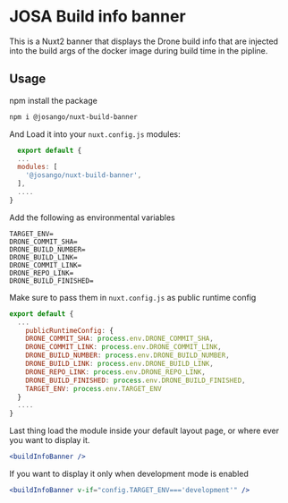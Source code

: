 # JOSA Build info banner

This is a Nuxt2 banner that displays the Drone build info that are injected into the build args of the docker image during build time in the pipline.

## Usage

npm install the package

```bash
npm i @josango/nuxt-build-banner
```

And Load it into your `nuxt.config.js` modules:

```js
  export default {
  ...
  modules: [
    '@josango/nuxt-build-banner',
  ],
  ....
}
```

Add the following as environmental variables

```env
TARGET_ENV=
DRONE_COMMIT_SHA=
DRONE_BUILD_NUMBER=
DRONE_BUILD_LINK=
DRONE_COMMIT_LINK=
DRONE_REPO_LINK=
DRONE_BUILD_FINISHED=
```

Make sure to pass them in `nuxt.config.js` as public runtime config

```js
export default {
  ...
    publicRuntimeConfig: {
    DRONE_COMMIT_SHA: process.env.DRONE_COMMIT_SHA,
    DRONE_COMMIT_LINK: process.env.DRONE_COMMIT_LINK,
    DRONE_BUILD_NUMBER: process.env.DRONE_BUILD_NUMBER,
    DRONE_BUILD_LINK: process.env.DRONE_BUILD_LINK,
    DRONE_REPO_LINK: process.env.DRONE_REPO_LINK,
    DRONE_BUILD_FINISHED: process.env.DRONE_BUILD_FINISHED,
    TARGET_ENV: process.env.TARGET_ENV
  }
  ....
}
```

Last thing load the module inside your default layout page, or where ever you want to display it.

```jsx
<buildInfoBanner />
```

If you want to display it only when development mode is enabled

```jsx
<buildInfoBanner v-if="config.TARGET_ENV==='development'" />
```

